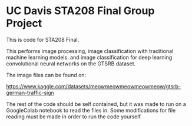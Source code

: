 # UC Davis STA208 Final Group Project

This is code for STA208 Final. 

This performs image processing, image classification with traditional machine learning models. and image classification for deep learning convolutional neural
networks on the GTSRB dataset.

The image files can be found on:

https://www.kaggle.com/datasets/meowmeowmeowmeowmeow/gtsrb-german-traffic-sign

The rest of the code should be self contained, but it was made to run on a GoogleColab notebook to read the files in. Some modifications for file reading 
must be made in order to run the code yourself.
